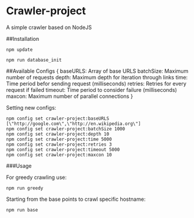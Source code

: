# Crawler-project
A simple crawler based on NodeJS

##Installation

`npm update`

`npm run database_init`

##Available Configs
    {
        baseURLS: Array of base URLS
        batchSize: Maximum number of requests
        depth: Maximum depth for iteration through links
        time: Time period befor sending request (milliseconds)
        retries: Retries for every request if failed
        timeout: Time period to consider failure (milliseconds)
        maxcon: Maximum number of parallel connections
    }
    
Setting new configs:

    npm config set crawler-project:baseURLS [\"http://google.com\",\"http://en.wikipedia.org\"]
    npm config set crawler-project:batchSize 1000
    npm config set crawler-project:depth 10
    npm config set crawler-project:time 5000
    npm config set crawler-project:retries 3
    npm config set crawler-project:timeout 5000
    npm config set crawler-project:maxcon 10

###Usage

For greedy crawling use:

`npm run greedy`

Starting from the base points to crawl specific hostname:

`npm run base`

